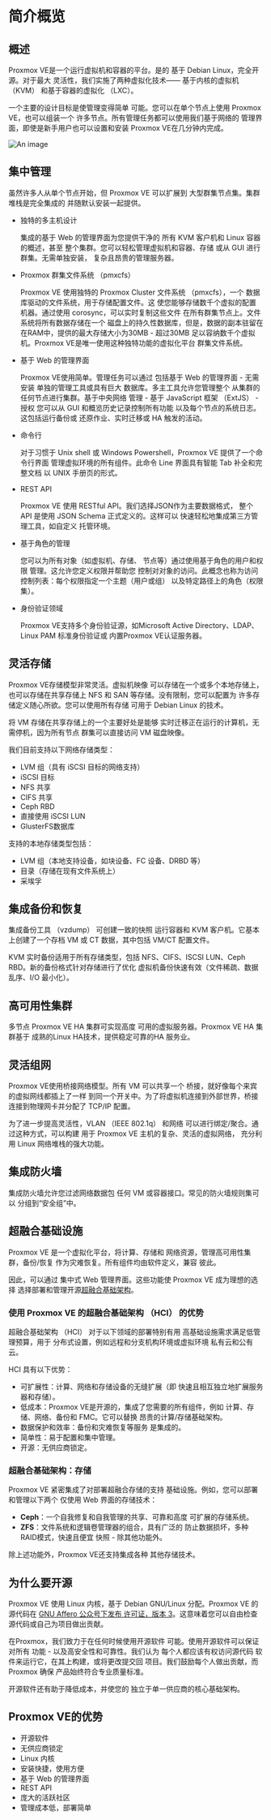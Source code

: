 # 简介概览

## 概述

Proxmox VE是一个运行虚拟机和容器的平台。是的 基于 Debian Linux，完全开源。对于最大 灵活性，我们实施了两种虚拟化技术—— 基于内核的虚拟机 （KVM） 和基于容器的虚拟化 （LXC）。

一个主要的设计目标是使管理变得简单 可能。您可以在单个节点上使用 Proxmox VE，也可以组装一个 许多节点。所有管理任务都可以使用我们基于网络的 管理界面，即使是新手用户也可以设置和安装 Proxmox VE在几分钟内完成。

![An image](/img/linux/vm/01.png)

## 集中管理

虽然许多人从单个节点开始，但 Proxmox VE 可以扩展到 大型群集节点集。集群堆栈是完全集成的 并随默认安装一起提供。

- 独特的多主机设计

  集成的基于 Web 的管理界面为您提供干净的 所有 KVM 客户机和 Linux 容器的概述，甚至 整个集群。您可以轻松管理虚拟机和容器、存储 或从 GUI 进行群集。无需单独安装， 复杂且昂贵的管理服务器。

- Proxmox 群集文件系统 （pmxcfs）

  Proxmox VE 使用独特的 Proxmox Cluster 文件系统 （pmxcfs），一个 数据库驱动的文件系统，用于存储配置文件。这 使您能够存储数千个虚拟的配置 机器。通过使用 corosync，可以实时复制这些文件 在所有群集节点上。文件系统将所有数据存储在一个 磁盘上的持久性数据库，但是，数据的副本驻留在 在RAM中，提供的最大存储大小为30MB - 超过30MB 足以容纳数千个虚拟机。Proxmox VE是唯一使用这种独特功能的虚拟化平台 群集文件系统。

- 基于 Web 的管理界面

  Proxmox VE使用简单。管理任务可以通过 包括基于 Web 的管理界面 - 无需安装 单独的管理工具或具有巨大 数据库。多主工具允许您管理整个 从集群的任何节点进行集群。基于中央网络 管理 - 基于 JavaScript 框架 （ExtJS） - 授权 您可以从 GUI 和概览历史记录控制所有功能 以及每个节点的系统日志。这包括运行备份或 还原作业、实时迁移或 HA 触发的活动。

- 命令行

  对于习惯于 Unix shell 或 Windows Powershell，Proxmox VE 提供了一个命令行界面 管理虚拟环境的所有组件。此命令 Line 界面具有智能 Tab 补全和完整文档 以 UNIX 手册页的形式。

- REST API

  Proxmox VE 使用 RESTful API。我们选择JSON作为主要数据格式， 整个 API 是使用 JSON Schema 正式定义的。这样可以 快速轻松地集成第三方管理工具，如自定义 托管环境。

- 基于角色的管理

  您可以为所有对象（如虚拟机、存储、 节点等）通过使用基于角色的用户和权限 管理。这允许您定义权限并帮助您 控制对对象的访问。此概念也称为访问 控制列表：每个权限指定一个主题（用户或组） 以及特定路径上的角色（权限集）。

- 身份验证领域

  Proxmox VE支持多个身份验证源，如Microsoft Active Directory、LDAP、Linux PAM 标准身份验证或 内置Proxmox VE认证服务器。

## 灵活存储

Proxmox VE存储模型非常灵活。虚拟机映像 可以存储在一个或多个本地存储上，也可以存储在共享存储上 NFS 和 SAN 等存储。没有限制，您可以配置为 许多存储定义随心所欲。您可以使用所有存储 可用于 Debian Linux 的技术。

将 VM 存储在共享存储上的一个主要好处是能够 实时迁移正在运行的计算机，无需停机，因为所有节点 群集可以直接访问 VM 磁盘映像。

我们目前支持以下网络存储类型：

- LVM 组（具有 iSCSI 目标的网络支持）
- iSCSI 目标
- NFS 共享
- CIFS 共享
- Ceph RBD
- 直接使用 iSCSI LUN
- GlusterFS数据库

支持的本地存储类型包括：

- LVM 组（本地支持设备，如块设备、FC 设备、DRBD 等）
- 目录（存储在现有文件系统上）
- 采埃孚

## 集成备份和恢复

集成备份工具 （vzdump） 可创建一致的快照 运行容器和 KVM 客户机。它基本上创建了一个存档 VM 或 CT 数据，其中包括 VM/CT 配置文件。

KVM 实时备份适用于所有存储类型，包括 NFS、CIFS、ISCSI LUN、Ceph RBD。新的备份格式针对存储进行了优化 虚拟机备份快速有效（文件稀疏、数据乱序、I/O 最小化）。

## 高可用性集群

多节点 Proxmox VE HA 集群可实现高度 可用的虚拟服务器。Proxmox VE HA 集群基于 成熟的Linux HA技术，提供稳定可靠的HA 服务业。

## 灵活组网

Proxmox VE使用桥接网络模型。所有 VM 可以共享一个 桥接，就好像每个来宾的虚拟网线都插上了一样 到同一个开关中。为了将虚拟机连接到外部世界，桥接 连接到物理网卡并分配了 TCP/IP 配置。

为了进一步提高灵活性，VLAN （IEEE 802.1q） 和网络 可以进行绑定/聚合。通过这种方式，可以构建 用于 Proxmox VE 主机的复杂、灵活的虚拟网络， 充分利用 Linux 网络堆栈的强大功能。

## 集成防火墙

集成防火墙允许您过滤网络数据包 任何 VM 或容器接口。常见的防火墙规则集可以 分组到“安全组”中。

## 超融合基础设施

Proxmox VE 是一个虚拟化平台，将计算、存储和 网络资源，管理高可用性集群，备份/恢复 作为灾难恢复。所有组件均由软件定义，兼容 彼此。

因此，可以通过 集中式 Web 管理界面。这些功能使 Proxmox VE 成为理想的选择 选择部署和管理开源[超融合基础架构](https://en.wikipedia.org/wiki/Hyper-converged_infrastructure)。

### 使用 Proxmox VE 的超融合基础架构 （HCI） 的优势

超融合基础架构 （HCI） 对于以下领域的部署特别有用 高基础设施需求满足低管理预算，用于 分布式设置，例如远程和分支机构环境或虚拟环境 私有云和公有云。

HCI 具有以下优势：

- 可扩展性：计算、网络和存储设备的无缝扩展（即 快速且相互独立地扩展服务器和存储）。
- 低成本：Proxmox VE是开源的，集成了您需要的所有组件，例如 计算、存储、网络、备份和 FMC。它可以替换 昂贵的计算/存储基础架构。
- 数据保护和效率：备份和灾难恢复等服务 是集成的。
- 简单性：易于配置和集中管理。
- 开源：无供应商锁定。

### 超融合基础架构：存储

Proxmox VE 紧密集成了对部署超融合存储的支持 基础设施。例如，您可以部署和管理以下两个 仅使用 Web 界面的存储技术：

- **Ceph**：一个自我修复和自我管理的共享、可靠和高度 可扩展的存储系统。
- **ZFS**：文件系统和逻辑卷管理器的组合，具有广泛的 防止数据损坏，多种RAID模式，快速且便宜 快照 - 除其他功能外。

除上述功能外，Proxmox VE还支持集成各种 其他存储技术。

## 为什么要开源

Proxmox VE 使用 Linux 内核，基于 Debian GNU/Linux 分配。Proxmox VE 的源代码在 [GNU Affero 公众号下发布 许可证，版本 3](https://www.gnu.org/licenses/agpl-3.0.html)。这意味着您可以自由检查 源代码或自己为项目做出贡献。

在Proxmox，我们致力于在任何时候使用开源软件 可能。使用开源软件可以保证对所有 功能 - 以及高安全性和可靠性。我们认为 每个人都应该有权访问源代码 软件来运行它，在其上构建，或将更改提交回 项目。我们鼓励每个人做出贡献，而 Proxmox 确保 产品始终符合专业质量标准。

开源软件还有助于降低成本，并使您的 独立于单一供应商的核心基础架构。

## Proxmox VE的优势

- 开源软件
- 无供应商锁定
- Linux 内核
- 安装快捷，使用方便
- 基于 Web 的管理界面
- REST API
- 庞大的活跃社区
- 管理成本低，部署简单
